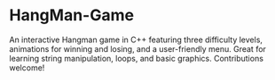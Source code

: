 # HangMan-Game
An interactive Hangman game in C++ featuring three difficulty levels, animations for winning and losing, and a user-friendly menu. Great for learning string manipulation, loops, and basic graphics. Contributions welcome!
